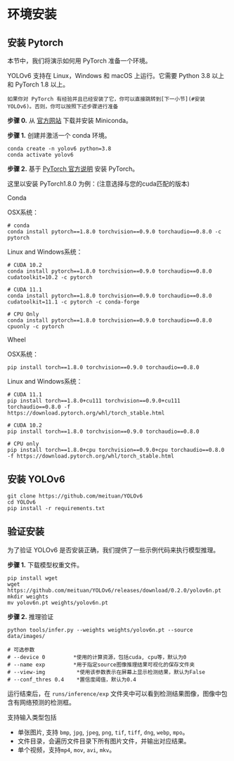 # 环境安装

## 安装 Pytorch
本节中，我们将演示如何用 PyTorch 准备一个环境。

YOLOv6 支持在 Linux，Windows 和 macOS 上运行。它需要 Python 3.8 以上 和 PyTorch 1.8 以上。

```{note}
如果你对 PyTorch 有经验并且已经安装了它，你可以直接跳转到[下一小节](#安装YOLOv6)。否则，你可以按照下述步骤进行准备
```

**步骤 0.** 从 [官方网站](https://docs.conda.io/en/latest/miniconda.html) 下载并安装 Miniconda。

**步骤 1.** 创建并激活一个 conda 环境。

```shell
conda create -n yolov6 python=3.8
conda activate yolov6
```

**步骤 2.** 基于 [PyTorch 官方说明](https://pytorch.org/get-started/locally/) 安装 PyTorch。

这里以安装 PyTorch1.8.0 为例：(注意选择与您的cuda匹配的版本)

Conda

OSX系统：
```
# conda
conda install pytorch==1.8.0 torchvision==0.9.0 torchaudio==0.8.0 -c pytorch
```
Linux and Windows系统：
```
# CUDA 10.2
conda install pytorch==1.8.0 torchvision==0.9.0 torchaudio==0.8.0 cudatoolkit=10.2 -c pytorch

# CUDA 11.1
conda install pytorch==1.8.0 torchvision==0.9.0 torchaudio==0.8.0 cudatoolkit=11.1 -c pytorch -c conda-forge

# CPU Only
conda install pytorch==1.8.0 torchvision==0.9.0 torchaudio==0.8.0 cpuonly -c pytorch

```

Wheel

OSX系统：

```
pip install torch==1.8.0 torchvision==0.9.0 torchaudio==0.8.0
```

Linux and Windows系统：

```
# CUDA 11.1
pip install torch==1.8.0+cu111 torchvision==0.9.0+cu111 torchaudio==0.8.0 -f https://download.pytorch.org/whl/torch_stable.html

# CUDA 10.2
pip install torch==1.8.0 torchvision==0.9.0 torchaudio==0.8.0

# CPU only
pip install torch==1.8.0+cpu torchvision==0.9.0+cpu torchaudio==0.8.0 -f https://download.pytorch.org/whl/torch_stable.html

```

## 安装 YOLOv6

```shell
git clone https://github.com/meituan/YOLOv6
cd YOLOv6
pip install -r requirements.txt
```

## 验证安装

为了验证 YOLOv6 是否安装正确，我们提供了一些示例代码来执行模型推理。

**步骤 1.** 下载模型权重文件。

```
pip install wget
wget https://github.com/meituan/YOLOv6/releases/download/0.2.0/yolov6n.pt
mkdir weights
mv yolov6n.pt weights/yolov6n.pt
```

**步骤 2.** 推理验证


```shell
python tools/infer.py --weights weights/yolov6n.pt --source data/images/

# 可选参数
# --device 0         *使用的计算资源，包括cuda, cpu等，默认为0
# --name exp         *用于指定source图像推理结果可视化的保存文件夹                       
# --view-img          *使用该参数表示在屏幕上显示检测结果，默认为False
# --conf_thres 0.4    *置信度阈值，默认为0.4
```

运行结束后，在 `runs/inference/exp` 文件夹中可以看到检测结果图像，图像中包含有网络预测的检测框。

支持输入类型包括

- 单张图片, 支持 `bmp`, `jpg`, `jpeg`, `png`, `tif`, `tiff`, `dng`, `webp`, `mpo`。
- 文件目录，会遍历文件目录下所有图片文件，并输出对应结果。
- 单个视频，支持`mp4`, `mov`, `avi`, `mkv`。

